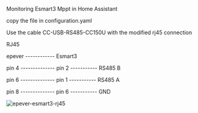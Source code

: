 Monitoring Esmart3 Mppt in Home Assistant

copy the file in configuration.yaml


Use the cable CC-USB-RS485-CC150U with the modified rj45 connection

RJ45

epever ------------ Esmart3

pin 4  -------------- pin 2    ----------- RS485 B

pin 6  -------------- pin 1    ----------- RS485 A

pin 8  -------------- pin 6    ----------- GND

![epever-esmart3-rj45](https://github.com/robgt978/Esmart3-modbus/assets/152035751/d4924218-530f-445a-88f9-7b53c182173d)
